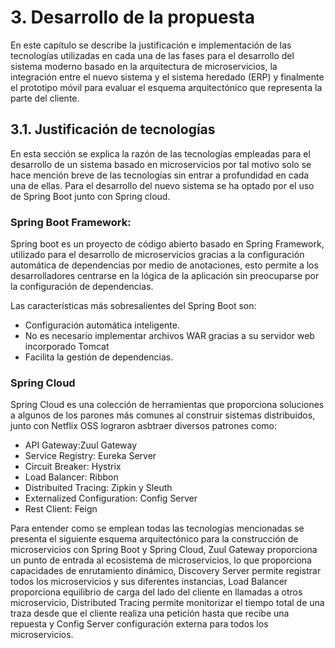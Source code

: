 # 3. Desarrollo de la propuesta
En este capítulo se describe la justificación e implementación de las tecnologías utilizadas en cada una de las fases para el desarrollo del sistema moderno basado en la arquitectura de microservicios, la integración entre el nuevo sistema y el sistema heredado (ERP) y finalmente el prototipo móvil para evaluar el esquema arquitectónico que representa la parte del cliente.
## 3.1. Justificación de tecnologías
En esta sección se explica la razón de las tecnologías empleadas para el desarrollo de un sistema basado en microservicios por tal motivo solo se hace mención breve de las tecnologías sin entrar a profundidad en cada una de ellas. Para el desarrollo del nuevo sistema se ha optado por el uso de Spring Boot junto con Spring cloud.
### Spring Boot Framework:
Spring boot es un proyecto de código abierto basado en Spring Framework, utilizado para el desarrollo de microservicios gracias a la configuración automática de dependencias por medio de anotaciones, esto permite a los desarrolladores centrarse en la lógica de la aplicación sin preocuparse por la configuración de dependencias.

Las características más sobresalientes del Spring Boot son:

* Configuración automática inteligente.
* No es necesario implementar archivos WAR gracias a su servidor web incorporado Tomcat
* Facilita la gestión de dependencias.

### Spring Cloud
Spring Cloud es una colección de herramientas que proporciona soluciones a algunos de los parones más comunes al construir sistemas distribuidos, junto con Netflix OSS lograron asbtraer diversos patrones como:

* API Gateway:Zuul Gateway
* Service Registry: Eureka Server
* Circuit Breaker: Hystrix 
* Load Balancer: Ribbon 
* Distribuited Tracing: Zipkin y Sleuth
* Externalized Configuration: Config Server
* Rest Client: Feign

Para entender como se emplean todas las tecnologías mencionadas se presenta el siguiente esquema arquitectónico para la construcción de microservicios con Spring Boot y Spring Cloud, Zuul Gateway proporciona un punto de entrada al ecosistema de microservicios, lo que proporciona capacidades de enrutamiento dinámico, Discovery Server permite registrar todos los microservicios y sus diferentes instancias, Load Balancer proporciona equilibrio de carga del lado del cliente en llamadas a otros microservicio, Distributed Tracing permite monitorizar el tiempo total de una traza desde que el cliente realiza una petición hasta que recibe una repuesta y Config Server configuración externa para todos los microservicios.

